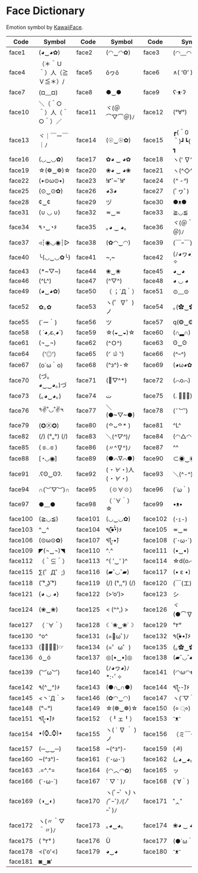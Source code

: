 # Face Dictionary

Emotion symbol by [KawaiiFace](https://kawaiiface.net/happy-kawaii-faces/).

Code | Symbol | Code | Symbol | Code | Symbol
--- | --- | --- | --- | --- | ---
face1 | (◕‿◕✿) | face2 | (◠‿◠✿) | face3 | (◠﹏◠✿)
face4 | （＊＾Ｕ＾）人（≧Ｖ≦＊）/ | face5 | ôヮô | face6 | ∧( ‘Θ’ )∧
face7 | (¤﹏¤) | face8 | ●‿● | face9 | ʕ·ᴥ·ʔ
face10 | ＼（＾○＾）人（＾○＾）／ | face11 | ヾ(＠⌒▽⌒＠)ﾉ | face12 | (°∀°)
face13 | ヾ｜￣ー￣｜ﾉ | face14 | (☉‿☉✿) | face15 | ┏(＾0＾)┛┗(＾0＾) ┓
face16 | (◡‿◡✿) | face17 | ✿◕ ‿ ◕✿ | face18 | ヽ(‘ ∇‘ )ノ
face19 | ☆(❁‿❁)☆ | face20 | ❀◕ ‿ ◕❀ | face21 | ヽ(^◇^*)/
face22 | (•⊙ω⊙•) | face23 | !⑈ˆ~ˆ!⑈ | face24 | (*^ -^*)
face25 | (⊙‿⊙✿) | face26 | ◕3◕ | face27 | (ﾟヮﾟ)
face28 | ¢‿¢ | face29 | ヅ | face30 | ●ᴥ●
face31 | (∪ ◡ ∪) | face32 | ≖‿≖ | face33 | ≧◡≦
face34 | ٩◔‿◔۶ | face35 | ｡◕ ‿ ◕｡ | face36 | ヾ(＠＾▽＾＠)ﾉ
face37 | ◃┆◉◡◉┆▷ | face38 | (✿◠‿◠) | face39 | (￣ｰ￣)
face40 | ╰(◡‿◡✿╰) | face41 | ~,~ | face42 | (ﾉ◕ヮ◕)ﾉ*:･ﾟ✧
face43 | (*~▽~) | face44 | ❀‿❀ | face45 | ◕‿◕
face46 | (^L^) | face47 | (^▽^) | face48 | ◕ ◡ ◕
face49 | (◕‿◕✿) | face50 | （ ；´Д｀） | face51 | ⊙﹏⊙
face52 | ✿｡✿ | face53 | ヽ(゜∇゜)ノ | face54 | ｡(✿‿✿)｡
face55 | (´ー｀) | face56 | ツ | face57 | q(❂‿❂)p
face58 | ( ́ ◕◞ε◟◕`) | face59 | ☆(◒‿◒)☆ | face60 | (∩▂∩)
face61 | (¬‿¬) | face62 | (^Ｏ^) | face63 | ʘ‿ʘ
face64 | （’◎’） | face65 | (◜௰◝) | face66 | (^ｰ^)
face67 | (o´ω｀o) | face68 | (^з^)-☆ | face69 | (◕ω◕✿)
face70 | (づ｡◕‿‿◕｡)づ | face71 | (ﾟ▽^*) | face72 | (⌒o⌒)
face73 | (｡◕‿◕｡) | face74 | ت | face75 | (. ﾟーﾟ)
face76 | १✌˚◡˚✌५ | face77 | ＼(●~▽~●) | face78 | (*˘︶˘*)
face79 | (✪㉨✪) | face80 | (ᅌᴗᅌ* ) | face81 | ^L^
face82 | (\/) (°„°) (\/) | face83 | ＼(*^▽^*)/ | face84 | (◠△◠✿)
face85 | ( ಠ◡ಠ ) | face86 | (〃^∇^)ﾉ | face87 | ^^
face88 | [◔◡◉] | face89 | (●⌒∇⌒●) | face90 | ⊂◉‿◉つ
face91 | .ʕʘ‿ʘʔ. | face92 | (*・∀・*)人(*・∀・*) | face93 | ＼(^-^)／
face94 | ∩(︶▽︶)∩ | face95 | （☉∀☉） | face96 | (´ω｀)
face97 | ●﹏● | face98 | （ ´∀｀）☆ | face99 | •ᴥ•
face100 | (≧◡≦) | face101 | (◡‿◡✿) | face102 | (･ｪ-)
face103 | ^‿^ | face104 | ٩(̾●̮̮̃̾•̃̾)۶ | face105 | ≖‿≖
face106 | (⊙ω⊙✿) | face107 | ٩(-̮̮̃•̃) | face108 | (´･ω･`)
face109 | ◤(¬‿¬)◥ | face110 | ^.^ | face111 | (•‿•)
face112 | （＾⊆＾） | face113 | ^( \'‿\' )^ | face114 | ☆d(o⌒∇⌒o)b
face115 | ∑(゜Д゜;) | face116 | (▰˘◡˘▰) | face117 | (• ε •)
face118 | ( ͡° ͜ʖ ͡°) | face119 | (\/) (°,,°) (\/) | face120 | (￣(エ)￣)
face121 | {◕ ◡ ◕} | face122 | (>‘o’)> | face123 | シ
face124 | (❀‿❀) | face125 | < (^^,) > | face126 | ヾ(●⌒∇⌒●)ﾉ
face127 | （ ´∀｀） | face128 | ☾˙❀‿❀˙☽ | face129 | °٢°
face130 | ^o^ | face131 | (=ﾟωﾟ)ﾉ | face132 | ٩(●̮̮̃•̃)۶
face133 | (☞ﾟ∀ﾟ)☞ | face134 | (=゜ω゜) | face135 | (｡✿‿✿｡)
face136 | ó‿ó | face137 | ◎[▪‿▪]◎ | face138 | (▰˘◡˘▰)
face139 | (︶ω︶) | face140 | (ﾉ◕ヮ◕)ﾉ*:･ﾟ✧ | face141 | (◠ω◠✿)
face142 | ٩(^‿^)۶ | face143 | (●*∩_∩*●) | face144 | ٩(-̮̮̃-̃)۶
face145 | <丶´Д｀> | face146 | (✿◠‿◠) | face147 | ヽ(´▽｀)ノ
face148 | (°⌣°) | face149 | ☆(❁‿❁)☆ | face150 | (० ्०)
face151 | ٩(-̮̮̃•̃)۶ | face152 | （╹ェ╹） | face153 | ᵔᴥᵔ
face154 | •(⌚_⌚)• | face155 | ヽ( ´ ∇ ｀ )ノ | face156 | （ミ￣ー￣ミ）
face157 | (─‿‿─) | face158 | ~(^з^)- | face159 | (*≗*)
face160 | ~(^з^)- | face161 | (´･ω･`) | face162 | (｡◕‿◕｡)
face163 | .=^.^= | face164 | (◠︿◠✿) | face165 | ッ
face166 | (`･ω･´) | face167 | ´ ▽ ` )ﾉ | face168 | (´∀｀)
face169 | (◑‿◐) | face170 | ヽ(ﾟｰﾟ*ヽ)ヽ(*ﾟｰﾟ*)ﾉ(ﾉ*ﾟｰﾟ)ﾉ | face171 | ˚ᆺ˚
face172 | ヽ(〃＾▽＾〃)ﾉ | face173 | ｡◕‿◕｡ | face174 | ❀◕ ‿ ◕❀
face175 | ( °٢° ) | face176 | Ü | face177 | (●´ω｀●)
face178 | <(\'o\'<) | face179 | ◕‿◕ | face180 | ᵔᴥᵔ
face181 | ◙‿◙'